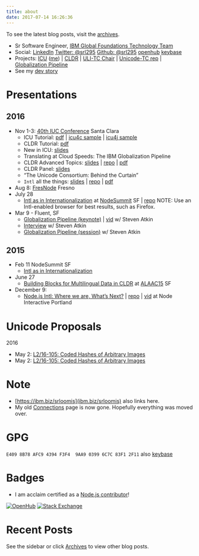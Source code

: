 ```yaml
---
title: about
date: 2017-07-14 16:26:36
---
```


To see the latest blog posts, visit the [archives](https://srl295.github.io/archives/).

* Sr Software Engineer, [IBM Global Foundations Technology Team](http://ibm.com/software/globalization/)
* Social: [LinkedIn](http://www.linkedin.com/in/srloomis) [Twitter: @srl295](http://twitter.com/srl295) [Github: @srl295](https://github.com/srl295) [openhub](https://www.openhub.net/accounts/srl295) [keybase](https://keybase.io/srl295)
* Projects: [ICU](http://icu-project.org) ([me](https://ssl.icu-project.org/trac/wiki/Srl)) | [CLDR](http://unicode.org/cldr) | [ULI-TC Chair](http://unicode.org/uli) | [Unicode-TC rep](http://unicode.org) | [Globalization Pipeline](https://developer.ibm.com/open/ibm-bluemix-globalization-pipeline-service/)
* See my [dev story](https://developer.ibm.com/open/stevens-dev-story/)

# Presentations

## 2016
* Nov 1-3: [40th IUC Conference](http://www.unicodeconference.org/program.htm) Santa Clara
   * ICU Tutorial: [pdf](https://www.dropbox.com/s/mhe9ypava28gdhz/ts2t2%20-%20Putting%20ICU%20to%20Work.pdf?dl=0) | [icu4c sample](http://source.icu-project.org/repos/icu/icuapps/trunk/icufacts/) | [icu4j sample](http://source.icu-project.org/repos/icu/icu4j/trunk/samples/)
   * CLDR Tutorial: [pdf](https://www.dropbox.com/s/fonrk0ljlt11ffv/TS3T3%20CLDR_Tutorial_IUC40.pdf?dl=0)
   * New in ICU: [slides](https://goo.gl/KkYxC9)
   * Translating at Cloud Speeds: The IBM Globalization Pipeline
   * CLDR Advanced Topics: [slides](https://cdn.rawgit.com/srl295/srl295-slides/2016-11-02-iuc40-cldradv/index.html) | [repo](https://github.com/srl295/srl295-slides/tree/2016-11-02-iuc40-cldradv) | [pdf](https://www.dropbox.com/s/0c6sehw0x1wsz4l/S3T2%20CLDR%20New%20Advanced%20Topics.pdf?dl=0)
   * CLDR Panel: [slides](https://bit.ly/iuc40cldr)
   * “The Unicode Consortium: Behind the Curtain”
   * `Intl` all the things: [slides](https://cdn.rawgit.com/srl295/srl295-slides/2016-11-03-iuc40/index.html) | [repo](https://github.com/srl295/srl295-slides/tree/2016-11-03-iuc40) | [pdf](https://www.dropbox.com/s/0nuyx8nhvh85ukn/s9t3%20Nodejs%20Intl%20All%20the%20Things.pdf?dl=0)
* Aug 8: [FresNode](http://www.meetup.com/en-US/fresno-node-js) Fresno
* July 28
   * [Intl as in Internationalization](https://cdn.rawgit.com/srl295/srl295-slides/2016-07-NodeSummit-final/index.html) at [NodeSummit](http://nodesummit.com) SF | [repo](https://github.com/srl295/srl295-slides/tree/2016-07-NodeSummit) 
   NOTE: Use an Intl-enabled browser for best results, such as Firefox.
* Mar 9 - Fluent, SF
   * [Globalization Pipeline (keynote)](http://conferences.oreilly.com/fluent/javascript-html-us/public/schedule/detail/50476) | [vid](https://www.oreilly.com/ideas/globalization-pipeline-translations-at-cloud-speeds)   w/ Steven Atkin
   * [Interview](https://www.youtube.com/watch?v=uMD4XhVaekY)   w/ Steven Atkin
   * [Globalization Pipeline (session)](http://conferences.oreilly.com/fluent/javascript-html-us/public/schedule/detail/50517)  w/ Steven Atkin

## 2015
* Feb 11 NodeSummit SF
    * [Intl as in Internationalization](http://nodesummit.com/media/intl-as-in-internationalization-tools-for-global-node-js-applications/)
* June 27
    * [Building Blocks for Multilingual Data in CLDR](http://www.slideshare.net/StevenRLoomis/building-blocks-for-accessing-multilingual-data-cldr) at [ALAAC15](http://alaac15.ala.org/node/28690) SF
* December 9:
    * [Node.js Intl: Where we are, What’s Next?](https://cdn.rawgit.com/srl295/srl295-slides/2015-12-NodeInteractive-final/index.html) | [repo](https://github.com/srl295/srl295-slides/tree/2015-12-NodeInteractive) | [vid](http://youtu.be/U0z_yO5gFP8) at Node Interactive Portland

# Unicode Proposals
2016
 * May 2: [L2/16-105: Coded Hashes of Arbitrary Images](http://www.unicode.org/L2/L2016/16105-unicode-image-hash.pdf)
 * May 2: [L2/16-105: Coded Hashes of Arbitrary Images](http://www.unicode.org/L2/L2016/16105-unicode-image-hash.pdf)

# Note
* [https://ibm.biz/srloomis](ibm.biz/srloomis) also links here.
* My old [Connections](https://www-304.ibm.com/connections/profiles/html/profileView.do?userid=1200008EFG&lang=en_us) page is now gone. Hopefully everything was moved over.

# GPG
`E409 8B78 AFC9 4394 F3F4  9AA9 0399 6C7C 83F1 2F11` also [keybase](https://keybase.io/srl295)

# Badges
* I am acclaim certified as a [Node.js contributor](https://www.youracclaim.com/badges/5cc821b1-11ac-43ff-a9b1-92d17b37b625/public_url)!

[![OpenHub](https://www.openhub.net/accounts/9247/widgets/account_detailed.gif)](https://www.openhub.net/accounts/9247?ref=Detailed)
[![Stack Exchange](https://stackexchange.com/users/flair/c1970b3f26b54398bc7b033048c7a2f0.png)](http://stackoverflow.com/users/185799/steven-r-loomis)

# Recent Posts
See the sidebar or click [Archives](/archives) to view other blog posts.
